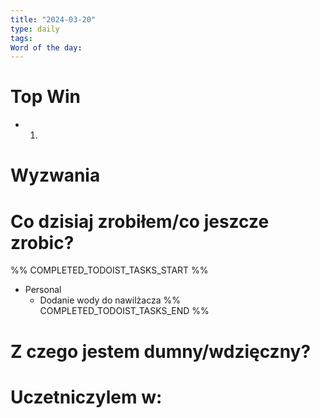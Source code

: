 ```yaml
---
title: "2024-03-20"
type: daily
tags: 
Word of the day:
---
```

# Top Win
- 1.
# Wyzwania


# Co dzisiaj zrobiłem/co jeszcze zrobic?
%% COMPLETED_TODOIST_TASKS_START %%
* Personal
    * Dodanie wody do nawilżacza 
%% COMPLETED_TODOIST_TASKS_END %%
# Z czego jestem dumny/wdzięczny?

# Uczetniczylem w:
